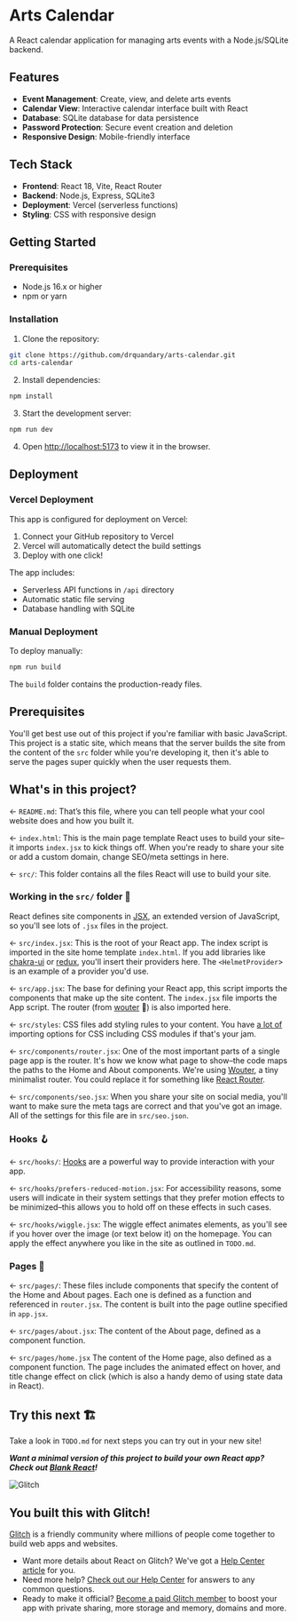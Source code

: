 # Arts Calendar

A React calendar application for managing arts events with a Node.js/SQLite backend.

## Features

- **Event Management**: Create, view, and delete arts events
- **Calendar View**: Interactive calendar interface built with React
- **Database**: SQLite database for data persistence
- **Password Protection**: Secure event creation and deletion
- **Responsive Design**: Mobile-friendly interface

## Tech Stack

- **Frontend**: React 18, Vite, React Router
- **Backend**: Node.js, Express, SQLite3
- **Deployment**: Vercel (serverless functions)
- **Styling**: CSS with responsive design

## Getting Started

### Prerequisites
- Node.js 16.x or higher
- npm or yarn

### Installation

1. Clone the repository:
```bash
git clone https://github.com/drquandary/arts-calendar.git
cd arts-calendar
```

2. Install dependencies:
```bash
npm install
```

3. Start the development server:
```bash
npm run dev
```

4. Open [http://localhost:5173](http://localhost:5173) to view it in the browser.

## Deployment

### Vercel Deployment

This app is configured for deployment on Vercel:

1. Connect your GitHub repository to Vercel
2. Vercel will automatically detect the build settings
3. Deploy with one click!

The app includes:
- Serverless API functions in `/api` directory
- Automatic static file serving
- Database handling with SQLite

### Manual Deployment

To deploy manually:

```bash
npm run build
```

The `build` folder contains the production-ready files.

## Prerequisites

You'll get best use out of this project if you're familiar with basic JavaScript. This project is a static site, which means that the server builds the site from the content of the `src` folder while you're developing it, then it's able to serve the pages super quickly when the user requests them.

## What's in this project?

← `README.md`: That’s this file, where you can tell people what your cool website does and how you built it.

← `index.html`: This is the main page template React uses to build your site–it imports `index.jsx` to kick things off. When you're ready to share your site or add a custom domain, change SEO/meta settings in here.

← `src/`: This folder contains all the files React will use to build your site.

### Working in the `src/` folder 📁

React defines site components in [JSX](https://reactjs.org/docs/introducing-jsx.html), an extended version of JavaScript, so you'll see lots of `.jsx` files in the project.

← `src/index.jsx`: This is the root of your React app. The index script is imported in the site home template `index.html`. If you add libraries like [chakra-ui](https://chakra-ui.com) or [redux](https://react-redux.js.org), you'll insert their providers here. The `<HelmetProvider`> is an example of a provider you'd use.

← `src/app.jsx`: The base for defining your React app, this script imports the components that make up the site content. The `index.jsx` file imports the App script. The router (from [wouter](https://github.com/molefrog/wouter) 🐰) is also imported here.

← `src/styles`: CSS files add styling rules to your content. You have [a lot of](https://vitejs.dev/guide/features.html#css) importing options for CSS including CSS modules if that's your jam.

← `src/components/router.jsx`: One of the most important parts of a single page app is the router. It's how we know what page to show–the code maps the paths to the Home and About components. We're using [Wouter](https://github.com/molefrog/wouter), a tiny minimalist router. You could replace it for something like [React Router](https://reactrouter.com/).

← `src/components/seo.jsx`: When you share your site on social media, you'll want to make sure the meta tags are correct and that you've got an image. All of the settings for this file are in `src/seo.json`.

### Hooks 🪝

← `src/hooks/`: [Hooks](https://reactjs.org/docs/hooks-intro.html) are a powerful way to provide interaction with your app.

← `src/hooks/prefers-reduced-motion.jsx`: For accessibility reasons, some users will indicate in their system settings that they prefer motion effects to be minimized–this allows you to hold off on these effects in such cases.

← `src/hooks/wiggle.jsx`: The wiggle effect animates elements, as you'll see if you hover over the image (or text below it) on the homepage. You can apply the effect anywhere you like in the site as outlined in `TODO.md`.

### Pages 📃

← `src/pages/`: These files include components that specify the content of the Home and About pages. Each one is defined as a function and referenced in `router.jsx`. The content is built into the page outline specified in `app.jsx`.

← `src/pages/about.jsx`: The content of the About page, defined as a component function.

← `src/pages/home.jsx` The content of the Home page, also defined as a component function. The page includes the animated effect on hover, and title change effect on click (which is also a handy demo of using state data in React).

## Try this next 🏗️

Take a look in `TODO.md` for next steps you can try out in your new site!

**_Want a minimal version of this project to build your own React app? Check out [Blank React](https://glitch.com/edit/#!/remix/glitch-blank-react)!_**

![Glitch](https://cdn.glitch.com/a9975ea6-8949-4bab-addb-8a95021dc2da%2FLogo_Color.svg?v=1602781328576)

## You built this with Glitch!

[Glitch](https://glitch.com) is a friendly community where millions of people come together to build web apps and websites.

- Want more details about React on Glitch? We've got a [Help Center article](https://help.glitch.com/hc/en-us/articles/16287545215501-React-Projects) for you.
- Need more help? [Check out our Help Center](https://help.glitch.com/) for answers to any common questions.
- Ready to make it official? [Become a paid Glitch member](https://glitch.com/pricing) to boost your app with private sharing, more storage and memory, domains and more.
